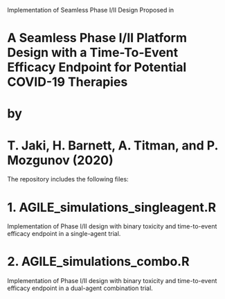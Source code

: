 Implementation of Seamless Phase I/II Design Proposed in
# A Seamless Phase I/II Platform Design with a Time-To-Event Efficacy Endpoint for Potential COVID-19 Therapies
# by
# T. Jaki, H. Barnett, A. Titman, and P. Mozgunov (2020)


The repository includes the following files:

# 1. AGILE_simulations_singleagent.R
Implementation of Phase I/II design with binary toxicity and time-to-event efficacy endpoint in a single-agent trial.

# 2. AGILE_simulations_combo.R
Implementation of Phase I/II design with binary toxicity and time-to-event efficacy endpoint in a dual-agent combination trial. 
